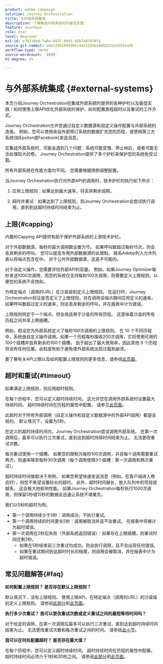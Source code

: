 ```yaml
---
product: adobe campaign
solution: Journey Orchestration
title: 与外部系统集成
description: 了解集成外部系统时的最佳实践
feature: Journeys
role: User
level: Beginner
exl-id: e39218bd-fa6e-443f-9843-92b7a07070fa
source-git-commit: a9a129b1949d64c4a412d3ea4002b32e3563ea96
workflow-type: tm+mt
source-wordcount: '1039'
ht-degree: 5%

---
```


# 与外部系统集成 {#external-systems}

本页介绍Journey Orchestration在集成外部系统时提供的各种护栏以及最佳实践：如何使用上限API优化外部系统的保护、如何配置旅程超时以及重试的工作方式。

Journey Orchestration允许您通过自定义数据源和自定义操作配置与外部系统的连接。 例如，您可以使用来自外部预订系统的数据扩充您的历程，或使用第三方系统(如Epsilon或Facebook)发送消息。

在集成外部系统时，可能会遇到几个问题：系统可能变慢、停止响应，或者可能无法处理较大的卷。 Journey Orchestration提供了多个护栏来保护您的系统免受过载。

所有外部系统在性能方面均不同。 您需要根据用例调整配置。

当Journey Orchestration执行对外部API的调用时，技术护栏的执行如下所示：

1. 应用上限规则：如果达到最大速率，将丢弃剩余调用。

2. 超时并重试：如果达到了上限规则，则Journey Orchestration会尝试执行调用，直到到达超时持续时间结束为止。

## 上限{#capping}

内置的Capping API提供有助于保护外部系统的上游技术护栏。

对于外部数据源，每秒的最大调用数设置为15。 如果呼叫数超过每秒15次，则会丢弃剩余的呼叫。 您可以提高专用外部数据源的此限制。 联系Adobe列入允许列表以将端点包含在中。 对于公共外部数据源，这是不可能的。

对于自定义操作，您需要评估外部API的容量。 例如，如果Journey Optimizer每秒发送1000次调用，而您的系统仅支持每秒100次调用，则需要定义上限规则，以便您的系统不会饱和。

为特定端点（调用的URL）在沙盒级别定义上限规则。 在运行时，Journey Orchestration验证是否定义了上限规则，并在调用该端点期间应用定义的速率。 如果呼叫数超过定义的速率，则会丢弃剩余的呼叫，并在报表中计为错误。

上限规则特定于一个端点，但全局适用于沙盒的所有历程。 这意味着沙盒的所有历程之间共享上限插槽。

例如，假设您为外部系统定义了每秒100次调用的上限规则。 在 10 个不同历程中，系统由自定义操作调用。如果一个历程每秒接收200次调用，它将使用可用的100个插槽并放弃剩余的100个插槽。 由于超出了最大使用率，因此其他 9 个历程将没有任何位置。此粒度有助于避免使外部系统出现过载和崩溃。

要了解有关API上限以及如何配置上限规则的更多信息，请参阅[此页面](../api/capping.md)。

## 超时和重试{#timeout}

如果满足上限规则，则应用超时规则。

在每个历程中，您可以定义超时持续时间。 这允许您在调用外部系统时设置最大持续时间。 超时持续时间在历程的属性中配置。 请参见[此页面](../building-journeys/changing-properties.md#timeout_and_error)。

此超时对于所有外部调用（自定义操作和自定义数据源中的外部API调用）都是全局的。 默认情况下，设置为5秒。

在定义的超时持续时间内，Journey Orchestration尝试调用外部系统。 在第一次调用后，最多可以执行三次重试，直到达到超时持续时间结束为止。 无法更改重试次数。

每次重试使用一个插槽。 如果您的限制为每秒100次调用，并且每个调用需要重试两次，则速率降至每秒30次调用（每个调用使用3个插槽：第一次调用和两次重试）。

超时持续时间值取决于用例。 如果您希望快速发送消息（例如，在客户端进入商店时），则您不希望设置较长的超时。 此外，超时时间越长，放入队列中的项目就越多。 这会极大地影响性能。 如果Journey Orchestration每秒执行1000次调用，则保留5秒或15秒的数据会迅速让系统不堪重负。

我们以5秒的超时为例。

* 第一个调用持续少于5秒：调用成功，不执行重试。
* 第一个调用持续的时间更长5秒：调用被取消并且不会重试。 在报表中将被计为超时错误。
* 第一次调用在2秒后失败（外部系统返回错误）：如果存在上限插槽，则重试时间还剩3秒。
   * 如果在5秒结束前三次重试均成功，则会执行调用，且不会出现任何错误。
   * 如果在重试期间到达超时时长的结尾，则调用会被取消，并在报表中计为超时错误。

## 常见问题解答{#faq}

**如何配置上限规则？ 是否存在默认上限规则？**

默认情况下，没有上限规则。 使用上限API，在特定端点（调用的URL）的沙盒级别定义上限规则。 请参阅[此部分](../about/external-systems.md#capping)和[此页面](../api/capping.md)。

**执行多少次重试？ 我可以更改重试次数或定义重试之间的最短等待时间吗？**

对于给定的调用，在第一次调用后最多可以执行三次重试，直到达到超时持续时间结束为止。 无法更改重试次数和每次重试之间的时间。 请参阅[此小节](../about/external-systems.md#timeout)。

**我可以在何处配置超时？ 是否存在最大值？**

在每个历程中，您可以定义超时持续时间。 超时持续时间在历程的属性中配置。 超时持续时间必须介于1秒和30秒之间。 请参阅[此部分](../about/external-systems.md#timeout)和[此页面](../building-journeys/changing-properties.md#timeout_and_error)。

